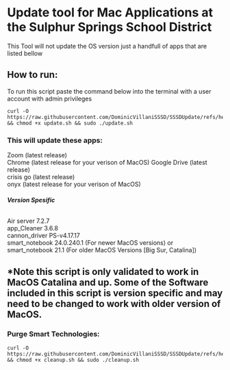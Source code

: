 # Update tool for Mac Applications at the Sulphur Springs School District 
This Tool will not update the OS version just a handfull of apps that are listed bellow 

## How to run:
To run this script paste the command below into the terminal with a user account with admin privileges  


```
curl -O https://raw.githubusercontent.com/DominicVillaniSSSD/SSSDUpdate/refs/heads/main/update.sh && chmod +x update.sh && sudo ./update.sh
```

### **This will update these apps:**  
Zoom (latest release)  
Chrome (latest release for your verison of MacOS) 
Google Drive (latest release)  
crisis go (latest release)  
onyx (latest release for your verison of MacOS)
###### **Version Spesific** 
Air server 7.2.7  
app_Cleaner 3.6.8  
cannon_driver PS-v4.17.17  
smart_notebook 24.0.240.1 (For newer MacOS versions) or  
smart_notebook 21.1 (For older MacOS Versions [Big Sur, Catalina])  


## *Note this script is only validated to work in MacOS Catalina and up. Some of the Software included in this script is version specific and may need to be changed to work with older version of MacOS. 

### Purge Smart Technologies:  

```
curl -O https://raw.githubusercontent.com/DominicVillaniSSSD/SSSDUpdate/refs/heads/main/cleanup.sh && chmod +x cleanup.sh && sudo ./cleanup.sh
```

